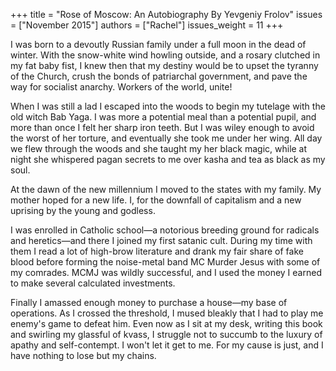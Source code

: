 +++
title = "Rose of Moscow: An Autobiography By Yevgeniy Frolov"
issues = ["November 2015"]
authors = ["Rachel"]
issues_weight = 11
+++

I was born to a devoutly Russian family under a full moon in the dead of winter. With the snow-white wind howling outside, and a rosary clutched in my fat baby fist, I knew then that my destiny would be to upset the tyranny of the Church, crush the bonds of patriarchal government, and pave the way for socialist anarchy. Workers of the world, unite!

When I was still a lad I escaped into the woods to begin my tutelage with the old witch Bab Yaga. I was more a potential meal than a potential pupil, and more than once I felt her sharp iron teeth. But I was wiley enough to avoid the worst of her torture, and eventually she took me under her wing. All day we flew through the woods and she taught my her black magic, while at night she whispered pagan secrets to me over kasha and tea as black as my soul.

At the dawn of the new millennium I moved to the states with my family. My mother hoped for a new life. I, for the downfall of capitalism and a new uprising by the young and godless.

I was enrolled in Catholic school—a notorious breeding ground for radicals and heretics—and there I joined my first satanic cult. During my time with them I read a lot of high-brow literature and drank my fair share of fake blood before forming the noise-metal band MC Murder Jesus with some of my comrades. MCMJ was wildly successful, and I used the money I earned to make several calculated investments.

Finally I amassed enough money to purchase a house—my base of operations. As I crossed the threshold, I mused bleakly that I had to play me enemy's game to defeat him. Even now as I sit at my desk, writing this book and swirling my glassful of kvass, I struggle not to succumb to the luxury of apathy and self-contempt. I won't let it get to me. For my cause is just, and I have nothing to lose but my chains.
